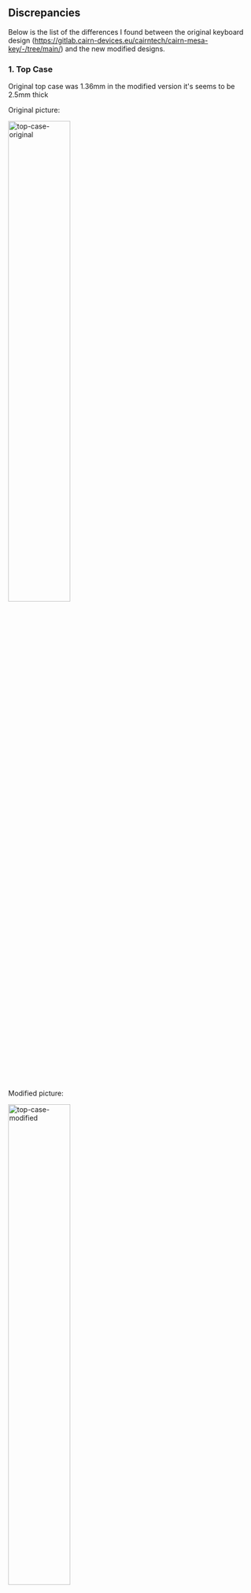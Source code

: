 ## Discrepancies
Below is the list of the differences I found between the original keyboard design (https://gitlab.cairn-devices.eu/cairntech/cairn-mesa-key/-/tree/main/) and the new modified designs.

### 1. Top Case
Original top case was 1.36mm in the modified version it's seems to be 2.5mm thick

Original picture:

<img width="50%" alt="top-case-original" src="https://user-images.githubusercontent.com/38408/194070931-85798a6e-ae26-481b-9830-b29e2e3822ad.png">

Modified picture:

<img width="50%" alt="top-case-modified" src="https://user-images.githubusercontent.com/38408/194070965-f329dfc7-4e87-4838-96e0-5e6a8f6ff76e.png">


### 2. Bottom Case
The bottom case looks simpler and does not have these elements where you would glue some rubber feet, so it does not move on the desk.
Also the thickness seems different. See measurements on the pictures:

Original picture:

<img width="50%" alt="bottom-case-original" src="https://user-images.githubusercontent.com/38408/194071453-389590c9-3624-4dea-b4ee-354325eede2d.png">

Modified picture:

<img width="50%" alt="bottom-case-modified" src="https://user-images.githubusercontent.com/38408/194071488-8d61e0f1-3219-4326-af7c-e1730bd1b59d.png">

Can we update the bottom case to match the thickness and additional elements of the original?


### 3. The bottom design plate
The bottom design plate is also different in thickness. Original was 1mm thick, whereas the modified is 1.84mm thick.

Original picture:

<img width="50%" alt="original-bottom-plate" src="https://user-images.githubusercontent.com/38408/194071814-7fe851fe-8eed-45a0-b786-2ad7db86a491.png">


Modified picture:

<img width="50%" alt="our-modified-bottom-plate" src="https://user-images.githubusercontent.com/38408/194071867-f6c9c81f-00f3-4e56-8a4a-1a861cb99d39.png">


### 4. Anything else?
If there is something else different, which I am not awere of, or did not find, can you also update that to the original size, please.

Can we make it such that the modified keyboard is more alliged with the original one bulkyness.
Overally it should have a look and feel the same as the original design shown here: https://www.youtube.com/watch?v=mPw4IiiNRL8


## Questions
1. When I order the keyboard case, there are all these screws, inserts, adhesive, isolation etc, which we did not copy over from the original keyboard repository.
So when ordering from PCBWAY there is this "inserts" section there (see image below).
Should I add everything from this link https://gitlab.cairn-devices.eu/cairntech/cairn-mesa-key/-/tree/main/Mechanics/CAD/Solidwork%20files in that section as one zip file or how should I do it?

2. Also, what do I pu in the threads section?

![image](https://user-images.githubusercontent.com/38408/194072447-8eda4ace-3e0f-4520-8e90-aa01b08eeb6c.png)





